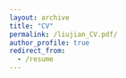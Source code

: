 ```yaml
---
layout: archive
title: "CV"
permalink: /liujian_CV.pdf/
author_profile: true
redirect_from:
  - /resume
---
```


